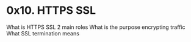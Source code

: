 # 0x10. HTTPS SSL
What is HTTPS SSL 2 main roles
What is the purpose encrypting traffic
What SSL termination means